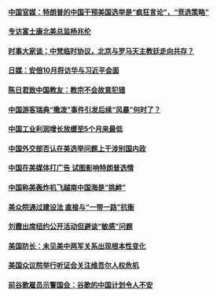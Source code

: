 #### [中国官媒：特朗普的中国干预美国选举是“疯狂言论”，“竞选策略”](../pages/zyyyoeqqvi/4589900.md) 

#### [专访富士康北美总监杨兆伦](../pages/zyyyoeqqvi/4589888.md) 

#### [时事大家谈：中梵临时协议，北京与罗马天主教廷走向共存？](../pages/zyyyoeqqvi/4589833.md) 

#### [日媒：安倍10月将访华与习近平会面](../pages/zyyyoeqqvi/4589725.md) 

#### [陈日君致中国教友：教宗不会故意犯错](../pages/zyyyoeqqvi/4589687.md) 

#### [中国游客瑞典“撒泼”事件引发后续“风暴”何时了？](../pages/zyyyoeqqvi/4589575.md) 

#### [中国工业利润增长放缓至5个月来最低](../pages/zyyyoeqqvi/4589544.md) 

#### [中国外交部否认在美选举问题上干涉别国内政](../pages/zyyyoeqqvi/4589536.md) 

#### [中国在美媒体打广告 试图影响特朗普选情](../pages/zyyyoeqqvi/4589509.md) 

#### [中国称美轰炸机飞越南中国海是“挑衅”](../pages/zyyyoeqqvi/4589474.md) 

#### [美众院通过建设法 直接与“一带一路”抗衡](../pages/zyyyoeqqvi/4589388.md) 

#### [刘霞出席纽约公开活动但避谈“敏感”问题](../pages/zyyyoeqqvi/4589367.md) 

#### [美国防长：未见美中两军关系出现根本性变化](../pages/zyyyoeqqvi/4589342.md) 

#### [美国众议院举行听证会关注维吾尔人权危机](../pages/zyyyoeqqvi/4589266.md) 

#### [前谷歌雇员示警国会：谷歌的中国计划令人不安](../pages/zyyyoeqqvi/4588758.md) 

